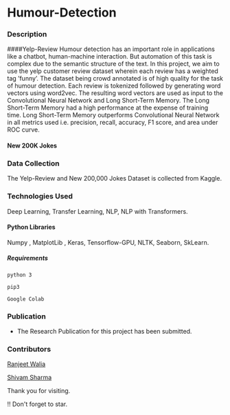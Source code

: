 # Humour-Detection

### Description
####Yelp-Review
Humour detection has an important role in applications like a chatbot, human-machine interaction. But automation of this task is complex due to the semantic structure of the text. In this project, we aim to use the yelp customer review dataset wherein each review has a weighted tag ’funny’. The dataset being crowd annotated is of high quality for the task of humour detection. Each review is tokenized followed by generating word vectors using word2vec. The resulting word vectors are used as input to the Convolutional Neural Network and Long Short-Term Memory. The Long Short-Term Memory had a high performance at the expense of training time. Long Short-Term Memory outperforms Convolutional Neural Network in all metrics used i.e. precision, recall, accuracy, F1 score, and area under ROC curve.

#### New 200K Jokes

### Data Collection
The Yelp-Review and New 200,000 Jokes Dataset is collected from Kaggle.

### Technologies Used
Deep Learning, Transfer Learning, NLP, NLP with Transformers.

#### Python Libraries
Numpy , MatplotLib , Keras, Tensorflow-GPU, NLTK, Seaborn, SkLearn.

##### Requirements
```
python 3

pip3 

Google Colab
```

### Publication

+ The Research Publication for this project has been submitted. 


### Contributors

[Ranjeet Walia](https://github.com/RANJEET16520)

[Shivam Sharma](https://github.com/RANJEET16520)




Thank you for visiting.

!! Don't forget to star.
